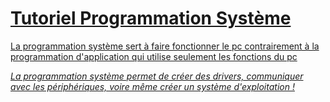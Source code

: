 # [Tutoriel Programmation Système](https://openclassrooms.com/fr/courses/1513891-la-programmation-systeme-en-c-sous-unix/1513964-avant-propos)

[La programmation système sert à faire fonctionner le pc contrairement à la programmation d'application qui utilise seulement les fonctions du pc](https://openclassrooms.com/fr/courses/1513891-la-programmation-systeme-en-c-sous-unix?status=published#/id/r-1514735)

 *[La programmation système permet de créer des drivers, communiquer avec les périphériques, voire même créer un système d'exploitation !](https://openclassrooms.com/fr/courses/1513891-la-programmation-systeme-en-c-sous-unix/1513964-avant-propos#/id/r-1514754)*


